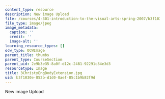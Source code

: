 ```yaml
---
content_type: resource
description: New image Upload
file: /courses/4-301-introduction-to-the-visual-arts-spring-2007/b3f1030e852bd1d08aef85c1b9b82f9d_3ChristyEngBodyExtension.jpg
file_type: image/jpeg
image_metadata:
  caption: ''
  credit: ''
  image-alt: ''
learning_resource_types: []
ocw_type: OCWImage
parent_title: thumbs
parent_type: CourseSection
parent_uid: 2e9b3e35-8a0f-d12c-2481-92291c34e3d3
resourcetype: Image
title: 3ChristyEngBodyExtension.jpg
uid: b3f1030e-852b-d1d0-8aef-85c1b9b82f9d
---
```

New image Upload

